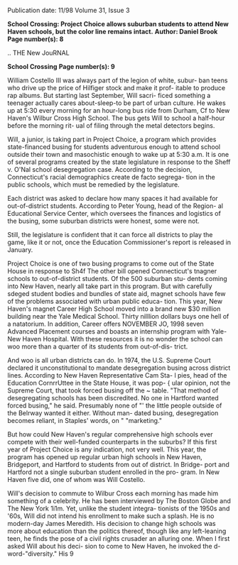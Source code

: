 Publication date: 11/98
Volume 31, Issue 3

**School Crossing: Project Choice allows suburban students to attend New Haven schools, but the color line remains intact.**
**Author: Daniel Brook**
**Page number(s): 8**

.. 
THE New JouRNAL 


**School Crossing**
**Page number(s): 9**

William Costello III was always part of the legion of white, subur-
ban teens who drive up the price of Hilfiger stock and make it prof-
itable to produce rap albums. But starting last September, Will sacri-
ficed something a teenager actually cares about-sleep-to be part of 
urban culture. He wakes up at 5:30 every morning for an hour-long 
bus ride from Durham, Cf to New Haven's Wilbur Cross High 
School. The bus gets Will to school a half-hour before the morning rit-
ual of filing through the metal detectors begins. 

Will, a junior, is taking part in Project Choice, a program which 
provides state-financed busing for students adventurous enough to 
attend school outside their town and masochistic enough to wake up at 
5:30 a.m. It is one of several programs created by the state legislature in 
response to the Sheff v. O'Nal school desegregation case. According to 
the decision, Connecticut's racial demographics create de facto segrega-
tion in the public schools, which must be remedied by the legislature. 

Each district was asked to declare how many spaces it had available for 
out-of-district students. According to Peter Young, head of the Region-
al Educational Service Center, which oversees the finances and logistics 
of the busing, some suburban districts were honest, some were not. 

Still, the legislature is confident that it can force all districts to play the 
game, like it or not, once the Education Commissioner's report is 
released in January. 

Project Choice is one of two busing programs to come out of the 
State House in response to Sh4f The other bill opened Connecticut's 
tnagner schools to out-of-district students. Of the 500 suburban stu-
dents coming into New Haven, nearly all take part in this program. But 
with carefully sdeged student bodies and bundles of state aid, magnet 
schools have few of the problems associated with urban public educa-
tion. This year, New Haven's magnet Career High School moved into a 
brand new $30 million building near the Yale Medical School. Thirty 
nilllion dollars buys one hell of a natatorium. In addition, Career offers 
NOVEMBER JO, 1998 
seven Advanced Placement courses and boasts an internship program 
with Yale-New Haven Hospital. With these resources it is no wonder 
the school can woo more than a quarter of its students from out-of-dis-
trict. 

And woo is all urban districts can do. In 1974, the U.S. Supreme 
Court declared it unconstitutional to mandate desegregation busing 
across district lines. According to New Haven Representative Cam Sta-
l 
pies, head of the Education CornrrUttee in the State House, it was pop-
{ 
ular opinion, not the Supreme Court, that took forced busing off the 
~ 
table. "That method of desegregating schools has been discredited. No 
one in Hartford wanted forced busing," he said. Presumably none of 
"' 
the little people outside of the Belrway wanted it either. Without man-
dated busing, desegregation becomes reliant, in Staples' words, on 
" 
"marketing." 

But how could New Haven's regular comprehensive high schools 
ever compete with their well-funded counterparts in the suburbs? If this 
first year of Project Choice is any indication, not very well. This year, 
the program has opened up regular urban high schools in New Haven, 
Bridgeport, and Hartford to students from out of district. In Bridge-
port and Hartford not a single suburban student enrolled in the pro-
gram. In New Haven five did, one of whom was Will Costello. 

Will's decision to commute to Wilbur Cross each morning has 
made him something of a celebrity. He has been interviewed by The 
Boston Globe and The New York 1i1m. Yet, unlike the student integra-
tionists of the 1950s and '60s, Will did not intend his enrollment to 
make such a splash. He is no modern-day James Meredith. His decision 
to change high schools was more about education than the politics 
thereof, though like any left-leaning teen, he finds the pose of a civil 
rights crusader an alluring one. When I first asked Will about his deci-
sion to come to New Haven, he invoked the d-word-"diversity." His 
9